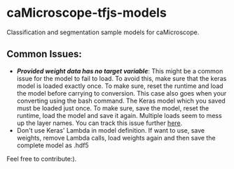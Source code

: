 # caMicroscope-tfjs-models
Classification and segmentation sample models for caMicroscope.

## Common Issues:
- ***Provided weight data has no target variable***: This might be a common issue for the model to fail to load. To avoid this, make sure that the keras model is loaded exactly once. To make sure, reset the runtime and load the model before carrying to conversion. This case also goes when your converting using the bash command. The Keras model which you saved must be loaded just once. To make sure, save the model, reset the runtime, load the model and save it again. Multiple loads seem to mess up the layer names. You can track this issue further [here](https://github.com/tensorflow/tfjs/issues/755).
- Don't use Keras' Lambda in model definition. If want to use, save weights, remove Lambda calls, load weights again and then save the complete model as .hdf5

Feel free to contribute:).
